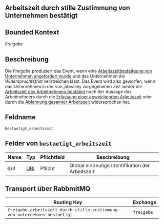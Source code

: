## Arbeitszeit durch stille Zustimmung von Unternehmen bestätigt

## Bounded Kontext

_Freigabe_

## Beschreibung

Die _Freigabe_ produziert das Event, wenn eine [Arbeitszeitbestätigung von Unternehmen angefordert wurde](../bestaetigung-fuer-arbeitszeit-von-unternehmen-angefordert/README.md) und das Unternehmen die _Widerspruchtsfrist_ verstreichen lässt.
Das Event wird also geworfen, wenn das Unternehmen in der von jobvalley vorgegebenen Zeit weder die [Arbeitszeit des Arbeitnehmers bestätigt](../../../arbeitszeitbestaetigung/events/arbeitszeit-von-unternehmen-bestaetigt/README.md) noch der Aussage des Arbeitnehmers durch die [Erfassung einer abweichenden Arbeitszeit](../../../arbeitszeitbestaetigung/events/abweichende-arbeitszeit-von-unternehmen-erfasst/README.md) oder durch die [Ablehnung gesamter Arbeitszeit](../../../arbeitszeitbestaetigung/events/noshow-von-unternehmen-gemeldet/README.md) widersprochen hat.

## Feldname

`bestaetigt_arbeitszeit`

## Felder von `bestaetigt_arbeitszeit`

| Name | Typ  | Pflichtfeld  | Beschreibung  |
|---|---|---|---|
| `@id`  | [URI](https://tools.ietf.org/html/rfc3986)  | Pflicht  | Global eindeutige Identifikation der Arbeitszeit. |

## Transport über RabbmitMQ

| Routing Key  | Exchange  |
|---|---|
| `freigabe.arbeitszeit-durch-stille-zustimmung-von-unternehmen-bestaetigt` | `freigabe`  |
